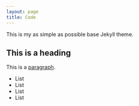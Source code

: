 ```yaml
---
layout: page
title: Code
---
```


This is my as simple as possible base Jekyll theme.

## This is a heading

This is a [paragraph](http://google.com).

* List
* List
* List
* List
